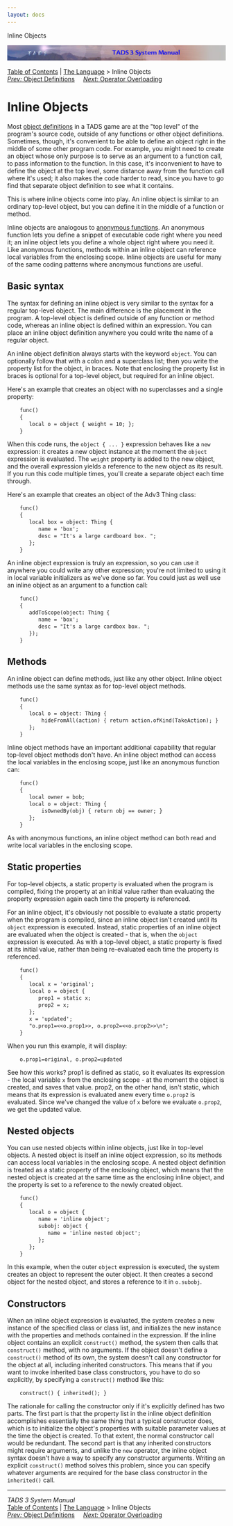 ```yaml
---
layout: docs
---
```

Inline Objects

<div class="topbar">

<img src="topbar.jpg" data-border="0" />

</div>

<div class="nav">

<a href="toc.html" class="nav">Table of Contents</a> \|
<a href="langsec.html" class="nav">The Language</a> \> Inline Objects  
<span class="navnp"><a href="objdef.html" class="nav"><em>Prev:</em> Object Definitions</a>
    <a href="opoverload.html" class="nav"><em>Next:</em> Operator
Overloading</a>     </span>

</div>



# Inline Objects

Most [object definitions](objdef.html) in a TADS game are at the "top
level" of the program's source code, outside of any functions or other
object definitions. Sometimes, though, it's convenient to be able to
define an object right in the middle of some other program code. For
example, you might need to create an object whose only purpose is to
serve as an argument to a function call, to pass information to the
function. In this case, it's inconvenient to have to define the object
at the top level, some distance away from the function call where it's
used; it also makes the code harder to read, since you have to go find
that separate object definition to see what it contains.

This is where inline objects come into play. An inline object is similar
to an ordinary top-level object, but you can define it in the middle of
a function or method.

Inline objects are analogous to [anonymous functions](anonfn.html). An
anonymous function lets you define a snippet of executable code right
where you need it; an inline object lets you define a whole object right
where you need it. Like anonymous functions, methods within an inline
object can reference local variables from the enclosing scope. Inline
objects are useful for many of the same coding patterns where anonymous
functions are useful.

## Basic syntax

The syntax for defining an inline object is very similar to the syntax
for a regular top-level object. The main difference is the placement in
the program. A top-level object is defined outside of any function or
method code, whereas an inline object is defined within an expression.
You can place an inline object definition anywhere you could write the
name of a regular object.

An inline object definition always starts with the keyword
`object`. You can optionally follow that with a
colon and a superclass list; then you write the property list for the
object, in braces. Note that enclosing the property list in braces is
optional for a top-level object, but required for an inline object.

Here's an example that creates an object with no superclasses and a
single property:

```
    func()
    {
       local o = object { weight = 10; };
    }
```

When this code runs, the `object { ... }`
expression behaves like a `new` expression: it
creates a new object instance at the moment the
`object` expression is evaluated. The
`weight` property is added to the new object,
and the overall expression yields a reference to the new object as its
result. If you run this code multiple times, you'll create a separate
object each time through.

Here's an example that creates an object of the Adv3 Thing class:

```
    func()
    {
       local box = object: Thing {
          name = 'box';
          desc = "It's a large cardboard box. ";
       };
    }
```

An inline object expression is truly an expression, so you can use it
anywhere you could write any other expression; you're not limited to
using it in local variable initializers as we've done so far. You could
just as well use an inline object as an argument to a function call:

```
    func()
    {
       addToScope(object: Thing {
          name = 'box';
          desc = "It's a large cardbox box. ";
       });
    }
```

## Methods

An inline object can define methods, just like any other object. Inline
object methods use the same syntax as for top-level object methods.

```
    func()
    {
       local o = object: Thing {
           hideFromAll(action) { return action.ofKind(TakeAction); }
       };
    }
```

Inline object methods have an important additional capability that
regular top-level object methods don't have. An inline object method can
access the local variables in the enclosing scope, just like an
anonymous function can:

```
    func()
    {
       local owner = bob;
       local o = object: Thing {
           isOwnedBy(obj) { return obj == owner; }
       };
    }
```

As with anonymous functions, an inline object method can both read and
write local variables in the enclosing scope.

## Static properties

For top-level objects, a static property is evaluated when the program
is compiled, fixing the property at an initial value rather than
evaluating the property expression again each time the property is
referenced.

For an inline object, it's obviously not possible to evaluate a static
property when the program is compiled, since an inline object isn't
created until its `object` expression is
executed. Instead, static properties of an inline object are evaluated
when the object is created - that is, when the
`object` expression is executed. As with a
top-level object, a static property is fixed at its initial value,
rather than being re-evaluated each time the property is referenced.

```
    func()
    {
       local x = 'original';
       local o = object {
          prop1 = static x;
          prop2 = x;
       };
       x = 'updated';
       "o.prop1=<<o.prop1>>, o.prop2=<<o.prop2>>\n";
    }
```

When you run this example, it will display:

```
    o.prop1=original, o.prop2=updated
```

See how this works? prop1 is defined as static, so it evaluates its
expression - the local variable `x` from the
enclosing scope - at the moment the object is created, and saves that
value. prop2, on the other hand, isn't static, which means that its
expression is evaluated anew every time
`o.prop2` is evaluated. Since we've changed the
value of `x` before we evaluate
`o.prop2`, we get the updated value.

## Nested objects

You can use nested objects within inline objects, just like in top-level
objects. A nested object is itself an inline object expression, so its
methods can access local variables in the enclosing scope. A nested
object definition is treated as a static property of the enclosing
object, which means that the nested object is created at the same time
as the enclosing inline object, and the property is set to a reference
to the newly created object.

```
    func()
    {
       local o = object {
          name = 'inline object';
          subobj: object {
             name = 'inline nested object';
          };
       };
    }
```

In this example, when the outer `object`
expression is executed, the system creates an object to represent the
outer object. It then creates a second object for the nested object, and
stores a reference to it in `o.subobj`.

## Constructors

When an inline object expression is evaluated, the system creates a new
instance of the specified class or class list, and initializes the new
instance with the properties and methods contained in the expression. If
the inline object contains an explicit
`construct()` method, the system then calls that
`construct()` method, with no arguments. If the
object doesn't define a `construct()` method of
its own, the system doesn't call any constructor for the object at all,
including inherited constructors. This means that if you want to invoke
inherited base class constructors, you have to do so explicitly, by
specifying a `construct()` method like this:

```
    construct() { inherited(); }
```

The rationale for calling the constructor only if it's explicitly
defined has two parts. The first part is that the property list in the
inline object definition accomplishes essentially the same thing that a
typical constructor does, which is to initialize the object's properties
with suitable parameter values at the time the object is created. To
that extent, the normal constructor call would be redundant. The second
part is that any inherited constructors might require arguments, and
unlike the `new` operator, the inline object
syntax doesn't have a way to specify any constructor arguments. Writing
an explicit `construct()` method solves this
problem, since you can specify whatever arguments are required for the
base class constructor in the `inherited()`
call.



------------------------------------------------------------------------

<div class="navb">

*TADS 3 System Manual*  
<a href="toc.html" class="nav">Table of Contents</a> \|
<a href="langsec.html" class="nav">The Language</a> \> Inline Objects  
<span class="navnp"><a href="objdef.html" class="nav"><em>Prev:</em> Object Definitions</a>
    <a href="opoverload.html" class="nav"><em>Next:</em> Operator
Overloading</a>     </span>

</div>

